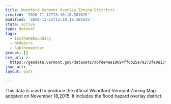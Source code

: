 ```yaml
---
title: Woodford Vermont Overlay Zoning Districts
created: '2020-11-12T13:10:18.581625'
modified: '2020-11-12T13:10:18.581635'
state: active
type: dataset
tags:
  - Isothemeboundary
  - Nodebcrc
  - Subthemeother
groups: []
csv_url: >-
  https://geodata.vermont.gov/datasets/d6fde4ae19694ff0b25e79273fe0e13f_0.csv?outSR=%7B%22latestWkid%22%3A3857%2C%22wkid%22%3A102100%7D
json_url: ''
layout: post

---
```

This data is used to produce the official Woodford Vermont Zoning Map adopted on November 18,2015.  It includes the flood hazard overlay district.
